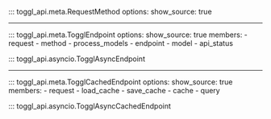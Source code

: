 ::: toggl_api.meta.RequestMethod
    options:
        show_source: true

***

::: toggl_api.meta.TogglEndpoint
    options:
        show_source: true
        members:
            - request
            - method
            - process_models
            - endpoint
            - model
            - api_status

::: toggl_api.asyncio.TogglAsyncEndpoint

***

::: toggl_api.meta.TogglCachedEndpoint
    options:
        show_source: true
        members:
            - request
            - load_cache
            - save_cache
            - cache
            - query

::: toggl_api.asyncio.TogglAsyncCachedEndpoint
